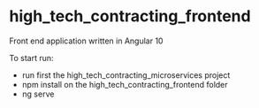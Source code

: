# high_tech_contracting_frontend
Front end application written in Angular 10

To start run:
- run first the high_tech_contracting_microservices project
- npm install on the high_tech_contracting_frontend folder
- ng serve
